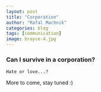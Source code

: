 ```yaml
---
layout: post
title: "Corporation"
author: "Rafal Machnik"
categories: blog
tags: [communication]
image: brayce-4.jpg
---
```

### Can I survive in a corporation?

`Hate or love...?`

More to come, stay tuned :) 

